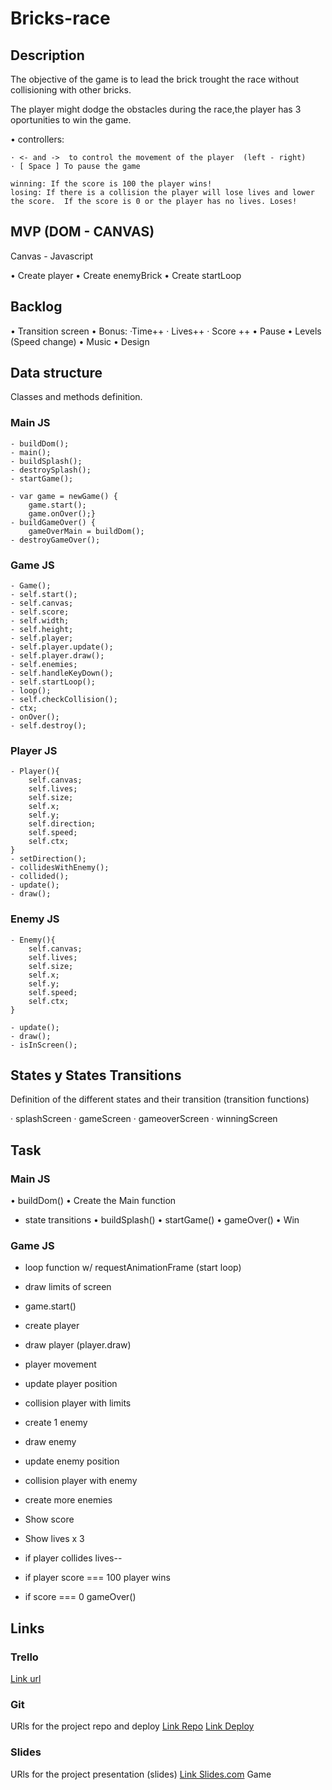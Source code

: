 # Bricks-race

## Description
The objective of the game is to lead the brick trought the race without collisioning with other bricks.

The player might dodge the obstacles during the race,the player has 3 oportunities to win the game. 


 • controllers:

	· <- and ->  to control the movement of the player  (left - right)
	· [ Space ] To pause the game

```
winning: If the score is 100 the player wins!
losing: If there is a collision the player will lose lives and lower the score.  If the score is 0 or the player has no lives. Loses! 
```

## MVP (DOM - CANVAS)
Canvas - Javascript

 • Create player
 • Create enemyBrick
 • Create startLoop 

## Backlog
 • Transition screen
 • Bonus: 
	·Time++
	· Lives++
	· Score ++ 
 • Pause 
 • Levels (Speed change)
 • Music
 • Design
	

## Data structure
Classes and methods definition.

### Main JS
```
- buildDom();
- main();
- buildSplash();
- destroySplash();
- startGame();

- var game = newGame() {
    game.start();
    game.onOver();}
- buildGameOver() {
    gameOverMain = buildDom();
- destroyGameOver();
```

### Game JS
```
- Game();
- self.start();
- self.canvas;
- self.score;
- self.width;
- self.height;
- self.player;
- self.player.update();
- self.player.draw();
- self.enemies;
- self.handleKeyDown();
- self.startLoop();
- loop();
- self.checkCollision();
- ctx;
- onOver();
- self.destroy();
```

### Player JS
```
- Player(){
	self.canvas;
	self.lives;
	self.size;
	self.x;
	self.y;
	self.direction;
	self.speed;
	self.ctx;
}
- setDirection();
- collidesWithEnemy();
- collided();
- update();
- draw();
```
### Enemy JS
```
- Enemy(){
	self.canvas;
	self.lives;
	self.size;
	self.x;
	self.y;
	self.speed;
	self.ctx;
}

- update();
- draw();
- isInScreen();
```
## States y States Transitions
Definition of the different states and their transition (transition functions)

 · splashScreen
 · gameScreen
 · gameoverScreen
 · winningScreen
 
## Task

### Main JS
 • buildDom()
 • Create the Main function
 - state transitions
 • buildSplash()
 • startGame() 
 • gameOver()
 • Win
 

### Game JS
 

- loop function w/ requestAnimationFrame (start loop)
- draw limits of screen
- game.start()
- create player
- draw player (player.draw)
- player movement
- update player position

- collision player with limits

- create 1 enemy
- draw enemy
- update enemy position

- collision player with enemy

- create more enemies

- Show score
- Show lives x 3
- if player collides lives--
- if player score === 100 player wins
- if score === 0 gameOver()


 


## Links


### Trello
[Link url](https://trello.com)


### Git
URls for the project repo and deploy
[Link Repo](http://github.com)
[Link Deploy](http://github.com)


### Slides
URls for the project presentation (slides)
[Link Slides.com](http://slides.com)
Game
